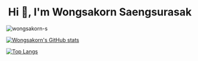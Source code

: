 <h1 align="center">Hi 👋, I'm Wongsakorn Saengsurasak</h1>

<p align="left"> <img src="https://komarev.com/ghpvc/?username=wongsakorn-s&label=Profile%20views&color=0e75b6&style=flat" alt="wongsakorn-s" /> </p>

[![Wongsakorn's GitHub stats](https://github-readme-stats.vercel.app/api?username=wongsakorn-s)](https://github.com/wongsakorn-s)

[![Top Langs](https://github-readme-stats.vercel.app/api/top-langs/?username=wongsakorn-s&layout=compact)](https://github.com/wongsakorn-s)
